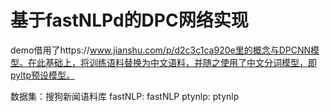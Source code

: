 # 基于fastNLPd的DPC网络实现

demo借用了https://www.jianshu.com/p/d2c3c1ca920e里的概念与DPCNN模型。在此基础上，将训练语料替换为中文语料，并随之使用了中文分词模型，即pyltp预设模型。

数据集：搜狗新闻语料库
fastNLP: fastNLP
ptynlp: ptynlp